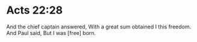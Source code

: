 # Acts 22:28

And the chief captain answered, With a great sum obtained I this freedom. And Paul said, But I was [free] born.